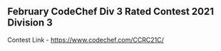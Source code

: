 ## February CodeChef Div 3 Rated Contest 2021 Division 3

Contest Link - https://www.codechef.com/CCRC21C/
